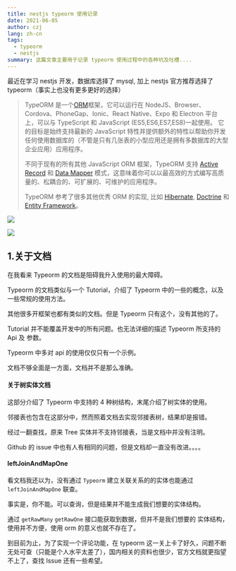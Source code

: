 ```yaml
---
title: nestjs typeorm 使用记录
date: 2021-06-05
author: czj
lang: zh-cn
tags:
  - typeorm
  - nestjs
summary: 这篇文章主要用于记录 typeorm 使用过程中的各种坑及吐槽....
---
```






最近在学习 nestjs 开发，数据库选择了 mysql, 加上 nestjs 官方推荐选择了 typeorm（事实上也没有更多更好的选择）



> TypeORM 是一个[ORM](https://en.wikipedia.org/wiki/Object-relational_mapping)框架，它可以运行在 NodeJS、Browser、Cordova、PhoneGap、Ionic、React Native、Expo 和 Electron 平台上，可以与 TypeScript 和 JavaScript (ES5,ES6,ES7,ES8)一起使用。 它的目标是始终支持最新的 JavaScript 特性并提供额外的特性以帮助你开发任何使用数据库的（不管是只有几张表的小型应用还是拥有多数据库的大型企业应用）应用程序。
>
> 不同于现有的所有其他 JavaScript ORM 框架，TypeORM 支持 [Active Record](https://github.com/typeorm/typeorm/blob/master/docs/zh_CN/active-record-data-mapper.md#what-is-the-active-record-pattern) 和 [Data Mapper](https://github.com/typeorm/typeorm/blob/master/docs/zh_CN/active-record-data-mapper.md#what-is-the-data-mapper-pattern) 模式，这意味着你可以以最高效的方式编写高质量的、松耦合的、可扩展的、可维护的应用程序。
>
> TypeORM 参考了很多其他优秀 ORM 的实现, 比如 [Hibernate](http://hibernate.org/orm/), [Doctrine](http://www.doctrine-project.org/) 和 [Entity Framework](https://www.asp.net/entity-framework)。



![](D:\blog\docs\_posts\2021\images\nestjs-typeorm-01\20210608224942.jpg)

![](D:\blog\docs\_posts\2021\images\nestjs-typeorm-01\20210608225007.jpg)



## 1.关于文档

[Typeorm官方文档]: https://typeorm.io/#/

在我看来 Typeorm 的文档是阻碍我升入使用的最大障碍。

Typeorm 的文档类似与一个 Tutorial，介绍了 Typeorm 中的一些的概念，以及一些常规的使用方法。

其他很多开框架也都有类似的文档。但是 Typeorm 只有这个，没有其他的了。

Tutorial 并不能覆盖开发中的所有问题。也无法详细的描述 Typeorm 所支持的 Api 及 参数。

Typeorm 中多对 api 的使用仅仅只有一个示例。



文档不够全面是一方面，文档并不是那么准确。

#### 关于树实体文档

[文档]: https://typeorm.io/#/tree-entities

这部分介绍了 Typeorm 中支持的 4 种树结构，末尾介绍了树实体的使用。

邻接表也包含在这部分中，然而照着文档去实现邻接表树，结果却是报错。

经过一翻查找，原来 Tree 实体并不支持邻接表，当是文档中并没有注明。

[issue]: https://github.com/typeorm/typeorm/issues/2540

Github 的 issue 中也有人有相同的问题，但是文档却一直没有改进。。。。



#### leftJoinAndMapOne

看文档我还以为，没有通过 `Typeorm` 建立关联关系的的实体也能通过 `leftJoinAndMapOne` 联查。

事实是，你不能。可以查询，但是结果并不能生成我们想要的实体结构。

通过 `getRawMany` `getRawOne` 接口能获取到数据，但并不是我们想要的 实体结构，使用并不方便，使用 orm 的意义也就不存在了。





到目前为止，为了实现一个评论功能，在 typeorm 这一关上卡了好久，问题不断 无处可查（只能是个人水平太差了），国内相关的资料也很少，官方文档就更指望不上了，查找 Issue 还有一些希望。